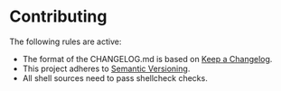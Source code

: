 # Contributing

The following rules are active:

* The format of the CHANGELOG.md is based on [Keep a Changelog](http://keepachangelog.com/).
* This project adheres to [Semantic Versioning](http://semver.org/).
* All shell sources need to pass shellcheck checks.

